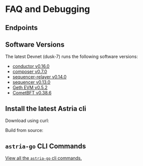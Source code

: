 # FAQ and Debugging

## Endpoints

<!--@include: ./../components/_remote-endpoints.md-->

## Software Versions

The latest Devnet (dusk-7) runs the following software versions:

- [conductor v0.16.0](https://github.com/astriaorg/astria/releases/tag/conductor-v0.16.0)
- [composer v0.7.0](https://github.com/astriaorg/astria/releases/tag/composer-v0.7.0)
- [sequencer-relayer v0.14.0](https://github.com/astriaorg/astria/releases/tag/sequencer-relayer-v0.14.0)
- [sequencer v0.13.0](https://github.com/astriaorg/astria/releases/tag/sequencer-v0.13.0)
- [Geth EVM v0.5.2](https://github.com/astriaorg/go-ethereum/releases/tag/geth1.13-v0.5.2)
- [CometBFT v0.38.6](https://github.com/cometbft/cometbft/releases/tag/v0.38.6)

## Install the latest Astria cli

Download using curl:

<!--@include: ../components/_astria-go-cli-install.md-->

Build from source:

<!--@include: ../components/_astria-go-cli-build-from-source.md-->

## `astria-go` CLI Commands

[View all the `astria-go` cli commands.](../developer/references/astria-go/cli-commands.md)
